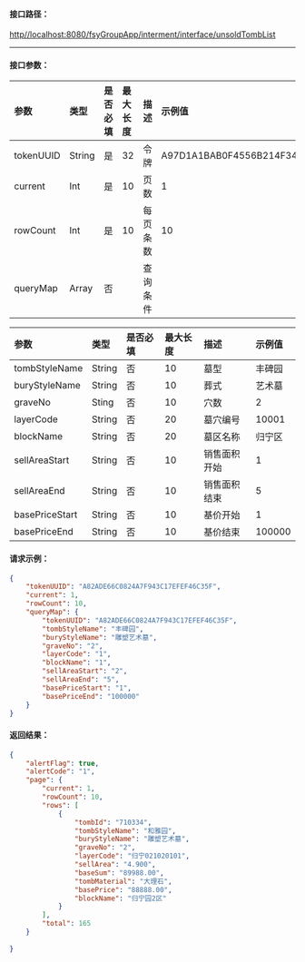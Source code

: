 #### 接口**路径：**

[http//localhost:8080/fsyGroupApp/interment/interface/unsoldTombList](http:8080/fsyGroupApp/common/interface/appIndex)

---

#### 接口参数：

| 参数 | 类型 | 是否必填 | 最大长度 | 描述 | 示例值 |
| :--- | :--- | :--- | :--- | :--- | :--- |
| tokenUUID | String | 是 | 32 | 令牌 | A97D1A1BAB0F4556B214F34B9699F827 |
| current | Int | 是 | 10 | 页数 | 1 |
| rowCount | Int | 是 | 10 | 每页条数 | 10 |
| queryMap | Array | 否 |  | 查询条件 |  |

| 参数 | 类型 | 是否必填 | 最大长度 | 描述 | 示例值 |
| :--- | :--- | :--- | :--- | :--- | :--- |
| tombStyleName | String | 否 | 10 | 墓型 | 丰碑园 |
| buryStyleName | String | 否 | 10 | 葬式 | 艺术墓 |
| graveNo | Sting | 否 | 10 | 穴数 | 2 |
| layerCode | String | 否 | 20 | 墓穴编号 | 10001 |
| blockName | String | 否 | 20 | 墓区名称 | 归宁区 |
| sellAreaStart | String | 否 | 10 | 销售面积开始 | 1 |
| sellAreaEnd | String | 否 | 10 | 销售面积结束 | 5 |
| basePriceStart | String | 否 | 10 | 基价开始 | 1 |
| basePriceEnd | String | 否 | 10 | 基价结束 | 100000 |

#### 请求示例：

```json
{
    "tokenUUID": "A82ADE66C0824A7F943C17EFEF46C35F",
    "current": 1,
    "rowCount": 10,
    "queryMap": {
        "tokenUUID": "A82ADE66C0824A7F943C17EFEF46C35F",
        "tombStyleName": "丰碑园",
        "buryStyleName": "雕塑艺术墓",
        "graveNo": "2",
        "layerCode": "1",
        "blockName": "1",
        "sellAreaStart": "2",
        "sellAreaEnd": "5",
        "basePriceStart": "1",
        "basePriceEnd": "100000"
    }
}
```

#### 返回结果：

```json
{
    "alertFlag": true,
    "alertCode": "1",
    "page": {
        "current": 1,
        "rowCount": 10,
        "rows": [
            {
                "tombId": "710334",
                "tombStyleName": "和雅园",
                "buryStyleName": "雕塑艺术墓",
                "graveNo": "2",
                "layerCode": "归宁021020101",
                "sellArea": "4.900",
                "baseSum": "89988.00",
                "tombMaterial": "大理石",
                "basePrice": "88888.00",
                "blockName": "归宁园2区"
            }          
        ],
        "total": 165
    }
    
}
```



